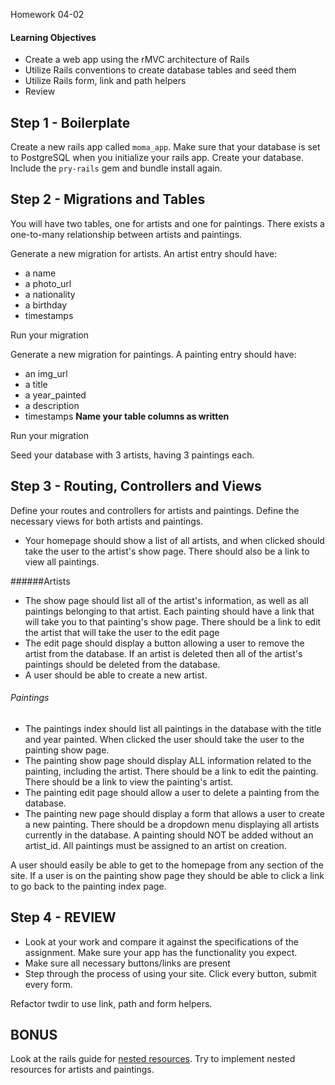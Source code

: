 Homework 04-02

#### Learning Objectives
- Create a web app using the rMVC architecture of Rails
- Utilize Rails conventions to create database tables and seed them
- Utilize Rails form, link and path helpers
- Review

## Step 1 - Boilerplate
Create a new rails app called `moma_app`. Make sure that your database is set to PostgreSQL when you initialize your rails app. Create your database. Include the `pry-rails` gem and bundle install again.

## Step 2 - Migrations and Tables
You will have two tables, one for artists and one for paintings. There exists a one-to-many relationship between artists and paintings.

Generate a new migration for artists. An artist entry should have:
- a name
- a photo_url
- a nationality
- a birthday
- timestamps

Run your migration

Generate a new migration for paintings. A painting entry should have:
- an img_url
- a title
- a year_painted
- a description
- timestamps
__Name your table columns as written__

Run your migration

Seed your database with 3 artists, having 3 paintings each.

## Step 3 - Routing, Controllers and Views
Define your routes and controllers for artists and paintings. Define the
necessary views for both artists and paintings.

- Your homepage should show a list of all artists, and when clicked should
  take the user to the artist's show page.
  There should also be a link to view all paintings.

######Artists
- The show page should list all of the artist's information, as well as all
  paintings belonging to that artist. Each painting should have a link that
  will take you to that painting's show page. There should be a link to edit
  the artist that will take the user to the edit page
- The edit page should display a button allowing a user to remove the artist
  from the database. If an artist is deleted then all of the artist's paintings
  should be deleted from the database.
- A user should be able to create a new artist.

###### Paintings
- The paintings index should list all paintings in the database with the title
  and year painted. When clicked the user should take the user to the painting
  show page.
- The painting show page should display ALL information related to the painting,
  including the artist. There should be a link to edit the painting. There should
  be a link to view the painting's artist.
- The painting edit page should allow a user to delete a painting from the database.
- The painting new page should display a form that allows a user to create a new
  painting. There should be a dropdown menu displaying all artists currently in
  the database. A painting should NOT be added without an artist_id. All
  paintings must be assigned to an artist on creation.

A user should easily be able to get to the homepage from any section of the site.
If a user is on the painting show page they should be able to click a link to go
back to the painting index page.

## Step 4 - REVIEW

- Look at your work and compare it against the specifications of the assignment.
  Make sure your app has the functionality you expect.
- Make sure all necessary buttons/links are present
- Step through the process of using your site. Click every button, submit every
  form.

Refactor twdir to use link, path and form helpers.

## BONUS

Look at the rails guide for [nested resources](http://guides.rubyonrails.org/routing.html#nested-resources). Try to implement nested resources for artists and paintings.
